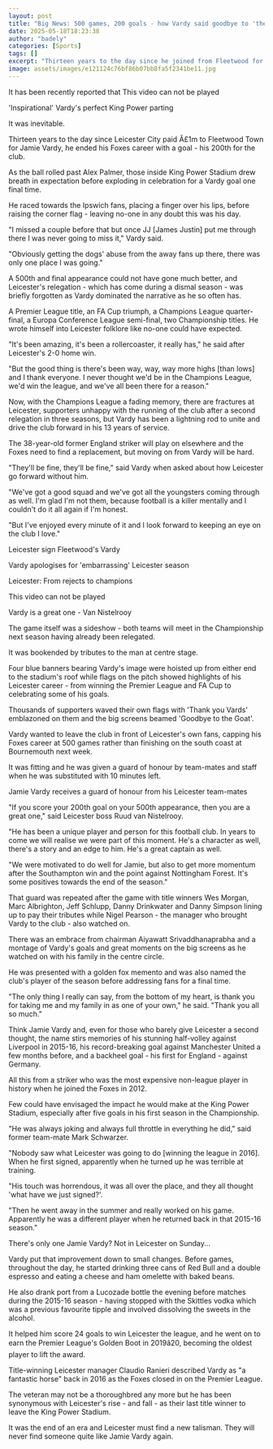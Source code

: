 ```yaml
---
layout: post
title: "Big News: 500 games, 200 goals - how Vardy said goodbye to 'the club I love'"
date: 2025-05-18T18:23:38
author: "badely"
categories: [Sports]
tags: []
excerpt: "Thirteen years to the day since he joined from Fleetwood for £1m, Jamie Vardy ended his Leicester City career with a goal - his 200th for the Foxes."
image: assets/images/e121124c76bf86b07bb8fa5f2341be11.jpg
---
```


It has been recently reported that This video can not be played

'Inspirational' Vardy's perfect King Power parting

It was inevitable.

Thirteen years to the day since Leicester City paid Â£1m to Fleetwood Town for Jamie Vardy, he ended his Foxes career with a goal - his 200th for the club.

As the ball rolled past Alex Palmer, those inside King Power Stadium drew breath in expectation before exploding in celebration for a Vardy goal one final time.

He raced towards the Ipswich fans, placing a finger over his lips, before raising the corner flag - leaving no-one in any doubt this was his day.

"I missed a couple before that but once JJ [James Justin] put me through there I was never going to miss it," Vardy said.

"Obviously getting the dogs' abuse from the away fans up there, there was only one place I was going."

A 500th and final appearance could not have gone much better, and Leicester's relegation - which has come during a dismal season - was briefly forgotten as Vardy dominated the narrative as he so often has. 

A Premier League title, an FA Cup triumph, a Champions League quarter-final, a Europa Conference League semi-final, two Championship titles. He wrote himself into Leicester folklore like no-one could have expected.

"It's been amazing, it's been a rollercoaster, it really has," he said after Leicester's 2-0 home win.

"But the good thing is there's been way, way, way more highs [than lows] and I thank everyone. I never thought we'd be in the Champions League, we'd win the league, and we've all been there for a reason."

Now, with the Champions League a fading memory, there are fractures at Leicester, supporters unhappy with the running of the club after a second relegation in three seasons, but Vardy has been a lightning rod to unite and drive the club forward in his 13 years of service.

The 38-year-old former England striker will play on elsewhere and the Foxes need to find a replacement, but moving on from Vardy will be hard.

"They'll be fine, they'll be fine," said Vardy when asked about how Leicester go forward without him.

"We've got a good squad and we've got all the youngsters coming through as well. I'm glad I'm not them, because football is a killer mentally and I couldn't do it all again if I'm honest.

"But I've enjoyed every minute of it and I look forward to keeping an eye on the club I love."

Leicester sign Fleetwood's Vardy

Vardy apologises for 'embarrassing' Leicester season

Leicester: From rejects to champions

This video can not be played

Vardy is a great one - Van Nistelrooy

The game itself was a sideshow - both teams will meet in the Championship next season having already been relegated.

It was bookended by tributes to the man at centre stage.

Four blue banners bearing Vardy's image were hoisted up from either end to the stadium's roof while flags on the pitch showed highlights of his Leicester career - from winning the Premier League and FA Cup to celebrating some of his goals.

Thousands of supporters waved their own flags with 'Thank you Vards' emblazoned on them and the big screens beamed 'Goodbye to the Goat'.

Vardy wanted to leave the club in front of Leicester's own fans, capping his Foxes career at 500 games rather than finishing on the south coast at Bournemouth next week.

It was fitting and he was given a guard of honour by team-mates and staff when he was substituted with 10 minutes left.

Jamie Vardy receives a guard of honour from his Leicester team-mates

"If you score your 200th goal on your 500th appearance, then you are a great one," said Leicester boss Ruud van Nistelrooy.

"He has been a unique player and person for this football club. In years to come we will realise we were part of this moment. He's a character as well, there's a story and an edge to him. He's a great captain as well.

"We were motivated to do well for Jamie, but also to get more momentum after the Southampton win and the point against Nottingham Forest. It's some positives towards the end of the season."

That guard was repeated after the game with title winners Wes Morgan, Marc Albrighton, Jeff Schlupp, Danny Drinkwater and Danny Simpson lining up to pay their tributes while Nigel Pearson - the manager who brought Vardy to the club - also watched on.

There was an embrace from chairman Aiyawatt Srivaddhanaprabha and a montage of Vardy's goals and great moments on the big screens as he watched on with his family in the centre circle.

He was presented with a golden fox memento and was also named the club's player of the season before addressing fans for a final time.

"The only thing I really can say, from the bottom of my heart, is thank you for taking me and my family in as one of your own," he said. "Thank you all so much."

Think Jamie Vardy and, even for those who barely give Leicester a second thought, the name stirs memories of his stunning half-volley against Liverpool in 2015-16, his record-breaking goal against Manchester United a few months before, and a backheel goal - his first for England - against Germany.

All this from a striker who was the most expensive non-league player in history when he joined the Foxes in 2012.

Few could have envisaged the impact he would make at the King Power Stadium, especially after five goals in his first season in the Championship.

"He was always joking and always full throttle in everything he did," said former team-mate Mark Schwarzer.

"Nobody saw what Leicester was going to do [winning the league in 2016]. When he first signed, apparently when he turned up he was terrible at training.

"His touch was horrendous, it was all over the place, and they all thought 'what have we just signed?'.

"Then he went away in the summer and really worked on his game. Apparently he was a different player when he returned back in that 2015-16 season."

There's only one Jamie Vardy? Not in Leicester on Sunday...

Vardy put that improvement down to small changes. Before games, throughout the day, he started drinking three cans of Red Bull and a double espresso and eating a cheese and ham omelette with baked beans.

He also drank port from a Lucozade bottle the evening before matches during the 2015-16 season - having stopped with the Skittles vodka which was a previous favourite tipple and involved dissolving the sweets in the alcohol.

It helped him score 24 goals to win Leicester the league, and he went on to earn the Premier League's Golden Boot in 2019â20, becoming the oldest player to lift the award.

Title-winning Leicester manager Claudio Ranieri described Vardy as "a fantastic horse" back in 2016 as the Foxes closed in on the Premier League.

The veteran may not be a thoroughbred any more but he has been synonymous with Leicester's rise - and fall - as their last title winner to leave the King Power Stadium.

It was the end of an era and Leicester must find a new talisman. They will never find someone quite like Jamie Vardy again.

